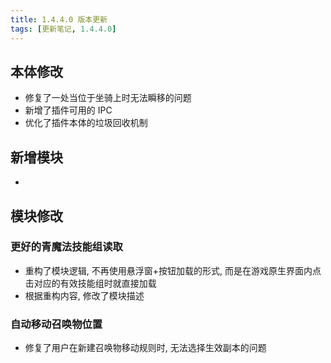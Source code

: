```yaml
---
title: 1.4.4.0 版本更新
tags: [更新笔记, 1.4.4.0]
---
```


## 本体修改

- 修复了一处当位于坐骑上时无法瞬移的问题
- 新增了插件可用的 IPC
- 优化了插件本体的垃圾回收机制

## 新增模块

- 

## 模块修改

### 更好的青魔法技能组读取

- 重构了模块逻辑, 不再使用悬浮窗+按钮加载的形式, 而是在游戏原生界面内点击对应的有效技能组时就直接加载
- 根据重构内容, 修改了模块描述

### 自动移动召唤物位置

- 修复了用户在新建召唤物移动规则时, 无法选择生效副本的问题